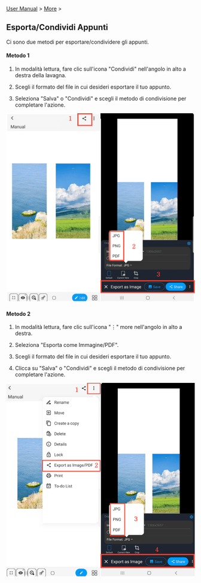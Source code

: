 [User Manual](/dragonnest/drawnote/manual/en) > [More](/dragonnest/drawnote/manual/en/more) >

Esporta/Condividi Appunti
---
Ci sono due metodi per esportare/condividere gli appunti.

#### Metodo 1
1. In modalità lettura, fare clic sull'icona "Condividi" nell'angolo in alto a destra della lavagna.

2. Scegli il formato del file in cui desideri esportare il tuo appunto.

3. Seleziona "Salva" o "Condividi" e scegli il metodo di condivisione per completare l'azione.

![Esporta/Condividi Appunti Metodo 1](imgs/export_share_notes.png)

#### Metodo 2
1. In modalità lettura, fare clic sull'icona "⋮" more nell'angolo in alto a destra.

2. Seleziona "Esporta come Immagine/PDF".

3. Scegli il formato del file in cui desideri esportare il tuo appunto.

4. Clicca su "Salva" o "Condividi" e scegli il metodo di condivisione per completare l'azione.

![Esporta/Condividi Appunti Metodo 2](imgs/export_share_notes2.png)